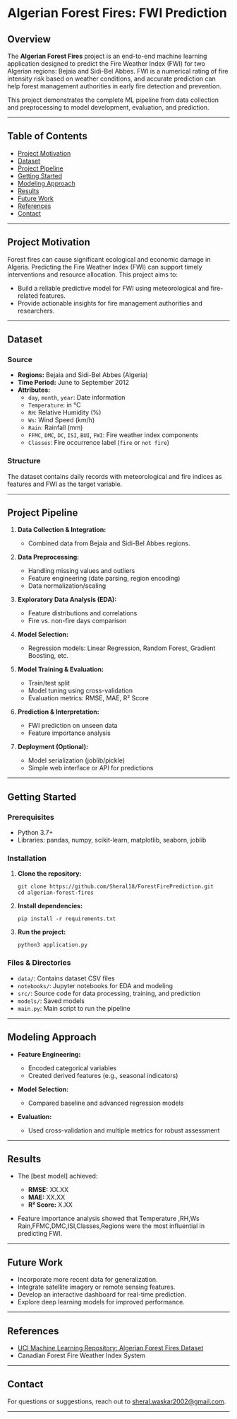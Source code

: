 

# Algerian Forest Fires: FWI Prediction

## Overview

The **Algerian Forest Fires** project is an end-to-end machine learning application designed to predict the Fire Weather Index (FWI) for two Algerian regions: Bejaia and Sidi-Bel Abbes. FWI is a numerical rating of fire intensity risk based on weather conditions, and accurate prediction can help forest management authorities in early fire detection and prevention.

This project demonstrates the complete ML pipeline from data collection and preprocessing to model development, evaluation, and prediction.

---

## Table of Contents

- [Project Motivation](#project-motivation)
- [Dataset](#dataset)
- [Project Pipeline](#project-pipeline)
- [Getting Started](#getting-started)
- [Modeling Approach](#modeling-approach)
- [Results](#results)
- [Future Work](#future-work)
- [References](#references)
- [Contact](#contact)

---

## Project Motivation

Forest fires can cause significant ecological and economic damage in Algeria. Predicting the Fire Weather Index (FWI) can support timely interventions and resource allocation. This project aims to:

- Build a reliable predictive model for FWI using meteorological and fire-related features.
- Provide actionable insights for fire management authorities and researchers.

---

## Dataset

### Source

- **Regions:** Bejaia and Sidi-Bel Abbes (Algeria)
- **Time Period:** June to September 2012
- **Attributes:**  
    - `day`, `month`, `year`: Date information  
    - `Temperature`: in °C  
    - `RH`: Relative Humidity (%)  
    - `Ws`: Wind Speed (km/h)  
    - `Rain`: Rainfall (mm)  
    - `FFMC`, `DMC`, `DC`, `ISI`, `BUI`, `FWI`: Fire weather index components  
    - `Classes`: Fire occurrence label (`fire` or `not fire`)

### Structure

The dataset contains daily records with meteorological and fire indices as features and FWI as the target variable.

---

## Project Pipeline

1. **Data Collection & Integration:**  
   - Combined data from Bejaia and Sidi-Bel Abbes regions.

2. **Data Preprocessing:**  
   - Handling missing values and outliers  
   - Feature engineering (date parsing, region encoding)  
   - Data normalization/scaling

3. **Exploratory Data Analysis (EDA):**  
   - Feature distributions and correlations  
   - Fire vs. non-fire days comparison

4. **Model Selection:**  
   - Regression models: Linear Regression, Random Forest, Gradient Boosting, etc.

5. **Model Training & Evaluation:**  
   - Train/test split  
   - Model tuning using cross-validation  
   - Evaluation metrics: RMSE, MAE, R² Score

6. **Prediction & Interpretation:**  
   - FWI prediction on unseen data  
   - Feature importance analysis

7. **Deployment (Optional):**  
   - Model serialization (joblib/pickle)  
   - Simple web interface or API for predictions

---

## Getting Started

### Prerequisites

- Python 3.7+
- Libraries: pandas, numpy, scikit-learn, matplotlib, seaborn, joblib

### Installation

1. **Clone the repository:**
   ```
   git clone https://github.com/Sheral18/ForestFirePrediction.git
   cd algerian-forest-fires
   ```

2. **Install dependencies:**
   ```
   pip install -r requirements.txt
   ```

3. **Run the project:**
   ```
   python3 application.py
   ```

### Files & Directories

- `data/`: Contains dataset CSV files
- `notebooks/`: Jupyter notebooks for EDA and modeling
- `src/`: Source code for data processing, training, and prediction
- `models/`: Saved models
- `main.py`: Main script to run the pipeline

---

## Modeling Approach

- **Feature Engineering:**  
  - Encoded categorical variables  
  - Created derived features (e.g., seasonal indicators)

- **Model Selection:**  
  - Compared baseline and advanced regression models

- **Evaluation:**  
  - Used cross-validation and multiple metrics for robust assessment

---

## Results

- The [best model] achieved:
  - **RMSE:** XX.XX
  - **MAE:** XX.XX
  - **R² Score:** X.XX

- Feature importance analysis showed that Temperature ,RH,Ws Rain,FFMC,DMC,ISI,Classes,Regions were the most influential in predicting FWI.

---

## Future Work

- Incorporate more recent data for generalization.
- Integrate satellite imagery or remote sensing features.
- Develop an interactive dashboard for real-time prediction.
- Explore deep learning models for improved performance.

---

## References

- [UCI Machine Learning Repository: Algerian Forest Fires Dataset](https://archive.ics.uci.edu/ml/datasets/Algerian+Forest+Fires+Dataset)
- Canadian Forest Fire Weather Index System

---

## Contact

For questions or suggestions, reach out to sheral.waskar2002@gmail.com.

---




